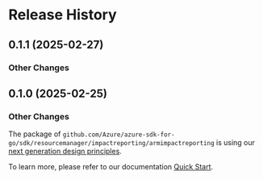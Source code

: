 # Release History

## 0.1.1 (2025-02-27)
### Other Changes


## 0.1.0 (2025-02-25)
### Other Changes

The package of `github.com/Azure/azure-sdk-for-go/sdk/resourcemanager/impactreporting/armimpactreporting` is using our [next generation design principles](https://azure.github.io/azure-sdk/general_introduction.html).

To learn more, please refer to our documentation [Quick Start](https://aka.ms/azsdk/go/mgmt).